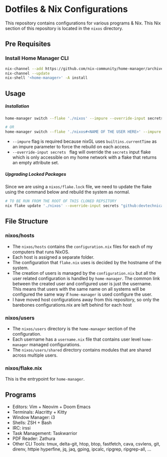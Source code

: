 # Dotfiles & Nix Configurations 

This repository contains configurations for various programs & Nix.
This Nix section of this repository is located in the `nixos` directory.

## Pre Requisites

### Install Home Manager CLI

```bash
nix-channel --add https://github.com/nix-community/home-manager/archive/master.tar.gz home-manager
nix-channel --update
nix-shell '<home-manager>' -A install
```

## Usage
##### Installation

```bash
home-manager switch --flake './nixos' --impure --override-input secrets "github:devtechnica/nullflake?shallow=1"

# OR 
home-manager switch --flake './nixos#<NAME OF THE USER HERE>' --impure --override-input secrets "github:devtechnica/nullflake?shallow=1"
```

* `--impure` flag is required because nixGL uses `builtins.currentTime` as an impure parameter to force the rebuild on each access.
* `--override-input secrets ` flag will override the `secrets` input flake which is only accessible on my home network with a flake that returns an empty attribute set.

##### Upgrading Locked Packages
Since we are using a `nixos/flake.lock` file, we need to update the flake using the command below and rebuild the system as normal.

```bash
# TO BE RUN FROM THE ROOT OF THIS CLONED REPSITORY
nix flake update './nixos' --override-input secrets "github:devtechnica/nullflake?shallow=1"
```

## File Structure

### nixos/hosts
- The `nixos/hosts` contains the `configuration.nix` files for each of my computers that runs NixOS. 
- Each host is assigned a separate folder. 
- The configuration that `flake.nix` uses is decided by the hostname of the system.
- The creation of users is managed by the `configuration.nix` but all the user related configuration is handled by `home-manager`. The common link between the created user and configured user is just the username. This means that users with the same name on all systems will be configured the same way if `home-manager` is used configure the user.
- I have moved host configurations away from this repository, so only the barebones configurations.nix are left behind for each host

### nixos/users
- The `nixos/users` directory is the `home-manager` section of the configuration.
- Each username has a `username.nix` file that contains user level `home-manager` managed configurations.
- The `nixos/users/shared` directory contains modules that are shared across multiple users.

### nixos/flake.nix
This is the entrypoint for `home-manager`.

## Programs

- Editors: Vim + Neovim + Doom Emacs
- Terminals: Alacritty + Kitty
- Window Manager: i3
- Shells: ZSH + Bash
- IRC: irssi
- Task Management: Taskwarrior
- PDF Reader: Zathura
- Other CLI Tools: 
    tmux, delta-git, htop, btop, fastfetch, cava, csvlens, git, direnv, httpie
    hyperfine, jq, jaq, gping, ipcalc, ripgrep, ripgrep-all, ... 

